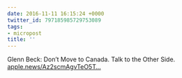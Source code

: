 ```yaml
---
date: 2016-11-11 16:15:24 +0000
twitter_id: 797185985729753089
tags:
- micropost
title: ''
---
```


Glenn Beck: Don’t Move to Canada. Talk to the Other Side. [apple.news/Az2scmAgvTeO5T…](https://apple.news/Az2scmAgvTeO5TUHRxr4TYg)
